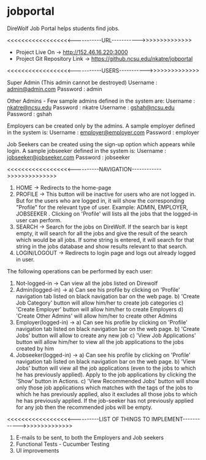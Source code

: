 jobportal
=========

DireWolf Job Portal helps students find jobs.

<<<<<<<<<<<<<<<<<<-----------URL----------->>>>>>>>>>>>>>
- Project Live On -> http://152.46.16.220:3000
- Project Git Repository Link ->  https://github.ncsu.edu/nkatre/jobportal

<<<<<<<<<<<<<<<<<<-----------USERS----------->>>>>>>>>>>>>>

Super Admin (This admin cannot be destroyed)
Username : admin@admin.com Password : admin

Other Admins - Few sample admins defined in the system are:
Username : nkatre@ncsu.edu Password : nkatre
Username : gshah@ncsu.edu Password : gshah

Employers can be created only by the admins. A sample employer defined in the system is:
Username : employer@employer.com Password : employer

Job Seekers can be created using the sign-up option which appears while login. A sample jobseeker defined in the system is:
Username : jobseeker@jobseeker.com Password : jobseeker


<<<<<<<<<<<<<<<<<<----------NAVIGATION------------>>>>>>>>>>>>>>

1) HOME -> Redirects to the home-page
2) PROFILE -> This button will be inactive for users who are not logged in.
   But for the users who are logged in, it will show the corresponding "Profile" for the relevant type of user.
   Example: ADMIN, EMPLOYER, JOBSEEKER . Clicking on 'Profile' will lists all the jobs that the logged-in user can perform.
3) SEARCH -> Search for the jobs on DireWolf. If the search bar is kept empty, it will search for all the jobs and give the result of the search which would be all jobs.
   If some string is entered, it will search for that string in the jobs database and show results relevant to that search.
4) LOGIN/LOGOUT -> Redirects to login page and logs out already logged in user.

The following operations can be performed by each user:
1) Not-logged-in -> Can view all the jobs listed on Direwolf
2) Admin(logged-in) ->
        a) Can see his profile by clicking on 'Profile' navigation tab listed on black navigation bar on the web page.
        b) 'Create Job Category' button will allow him/her to create job categories
        c) 'Create Employer' button will allow him/her to create Employers
        d) 'Create Other Admins' will allow him/her to create other Admins
3) Employer(logged-in) ->
        a) Can see his profile by clicking on 'Profile' navigation tab listed on black navigation bar on the web page.
        b) 'Create Jobs' button will allow to create any new job
        c)  'View Job Applications' button will allow him/her to view all the job applications to the jobs created by him
4) Jobseeker(logged-in) ->
        a) Can see his profile by clicking on 'Profile' navigation tab listed on black navigation bar on the web page.
        b) 'View Jobs' button will view all the job applications (even to the jobs to which he has previously applied). Apply to the job applications by clicking the 'Show' button in Actions.
        c) 'View Recommended Jobs' button will show only those job applications which matches with the tags of the jobs to which he has previously applied, also it excludes all those jobs to which he has previously applied.
            If the job-seeker has not previously applied for any job then the recommended jobs will be empty.


<<<<<<<<<<<<<<<<<<----------LIST OF THINGS TO IMPLEMENT------------>>>>>>>>>>>>>>

1) E-mails to be sent, to both the Employers and Job seekers
2) Functional Tests - Cucumber Testing
3) UI improvements


